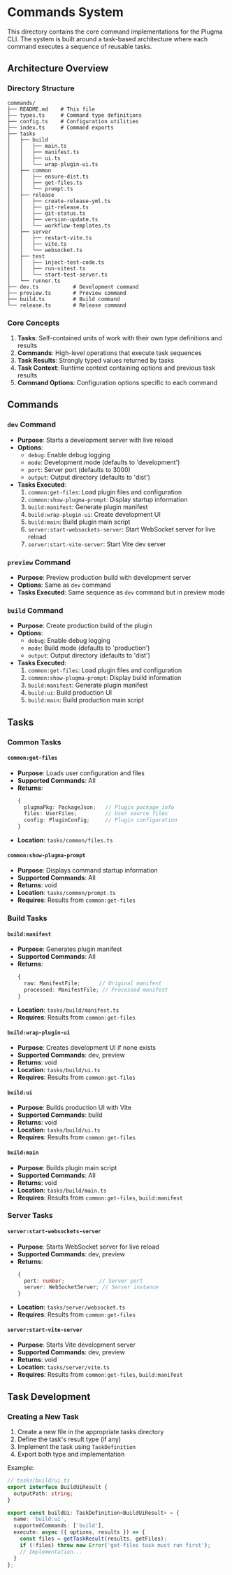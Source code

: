 # Commands System

This directory contains the core command implementations for the Plugma CLI. The system is built around a task-based architecture where each command executes a sequence of reusable tasks.

## Architecture Overview

### Directory Structure

```
commands/
├── README.md    # This file
├── types.ts     # Command type definitions
├── config.ts    # Configuration utilities
├── index.ts     # Command exports
├── tasks
│   ├── build
│   │   ├── main.ts
│   │   ├── manifest.ts
│   │   ├── ui.ts
│   │   └── wrap-plugin-ui.ts
│   ├── common
│   │   ├── ensure-dist.ts
│   │   ├── get-files.ts
│   │   └── prompt.ts
│   ├── release
│   │   ├── create-release-yml.ts
│   │   ├── git-release.ts
│   │   ├── git-status.ts
│   │   ├── version-update.ts
│   │   └── workflow-templates.ts
│   ├── server
│   │   ├── restart-vite.ts
│   │   ├── vite.ts
│   │   └── websocket.ts
│   ├── test
│   │   ├── inject-test-code.ts
│   │   ├── run-vitest.ts
│   │   └── start-test-server.ts
│   └── runner.ts
├── dev.ts           # Development command
├── preview.ts       # Preview command
├── build.ts         # Build command
└── release.ts       # Release command
```

### Core Concepts

1. **Tasks**: Self-contained units of work with their own type definitions and results
2. **Commands**: High-level operations that execute task sequences
3. **Task Results**: Strongly typed values returned by tasks
4. **Task Context**: Runtime context containing options and previous task results
5. **Command Options**: Configuration options specific to each command

## Commands

### `dev` Command
- **Purpose**: Starts a development server with live reload
- **Options**: 
  - `debug`: Enable debug logging
  - `mode`: Development mode (defaults to 'development')
  - `port`: Server port (defaults to 3000)
  - `output`: Output directory (defaults to 'dist')
- **Tasks Executed**:
  1. `common:get-files`: Load plugin files and configuration
  2. `common:show-plugma-prompt`: Display startup information
  3. `build:manifest`: Generate plugin manifest
  4. `build:wrap-plugin-ui`: Create development UI
  5. `build:main`: Build plugin main script
  6. `server:start-websockets-server`: Start WebSocket server for live reload
  7. `server:start-vite-server`: Start Vite dev server

### `preview` Command
- **Purpose**: Preview production build with development server
- **Options**: Same as `dev` command
- **Tasks Executed**: Same sequence as `dev` command but in preview mode

### `build` Command
- **Purpose**: Create production build of the plugin
- **Options**:
  - `debug`: Enable debug logging
  - `mode`: Build mode (defaults to 'production')
  - `output`: Output directory (defaults to 'dist')
- **Tasks Executed**:
  1. `common:get-files`: Load plugin files and configuration
  2. `common:show-plugma-prompt`: Display build information
  3. `build:manifest`: Generate plugin manifest
  4. `build:ui`: Build production UI
  5. `build:main`: Build production main script

## Tasks

### Common Tasks

#### `common:get-files`
- **Purpose**: Loads user configuration and files
- **Supported Commands**: All
- **Returns**: 
  ```typescript
  {
    plugmaPkg: PackageJson;   // Plugin package info
    files: UserFiles;         // User source files
    config: PluginConfig;     // Plugin configuration
  }
  ```
- **Location**: `tasks/common/files.ts`

#### `common:show-plugma-prompt`
- **Purpose**: Displays command startup information
- **Supported Commands**: All
- **Returns**: void
- **Location**: `tasks/common/prompt.ts`
- **Requires**: Results from `common:get-files`

### Build Tasks

#### `build:manifest`
- **Purpose**: Generates plugin manifest
- **Supported Commands**: All
- **Returns**:
  ```typescript
  {
    raw: ManifestFile;      // Original manifest
    processed: ManifestFile; // Processed manifest
  }
  ```
- **Location**: `tasks/build/manifest.ts`
- **Requires**: Results from `common:get-files`

#### `build:wrap-plugin-ui`
- **Purpose**: Creates development UI if none exists
- **Supported Commands**: dev, preview
- **Returns**: void
- **Location**: `tasks/build/ui.ts`
- **Requires**: Results from `common:get-files`

#### `build:ui`
- **Purpose**: Builds production UI with Vite
- **Supported Commands**: build
- **Returns**: void
- **Location**: `tasks/build/ui.ts`
- **Requires**: Results from `common:get-files`

#### `build:main`
- **Purpose**: Builds plugin main script
- **Supported Commands**: All
- **Returns**: void
- **Location**: `tasks/build/main.ts`
- **Requires**: Results from `common:get-files`, `build:manifest`

### Server Tasks

#### `server:start-websockets-server`
- **Purpose**: Starts WebSocket server for live reload
- **Supported Commands**: dev, preview
- **Returns**: 
  ```typescript
  {
    port: number;           // Server port
    server: WebSocketServer; // Server instance
  }
  ```
- **Location**: `tasks/server/websocket.ts`
- **Requires**: Results from `common:get-files`

#### `server:start-vite-server`
- **Purpose**: Starts Vite development server
- **Supported Commands**: dev, preview
- **Returns**: void
- **Location**: `tasks/server/vite.ts`
- **Requires**: Results from `common:get-files`, `build:manifest`

## Task Development

### Creating a New Task

1. Create a new file in the appropriate tasks directory
2. Define the task's result type (if any)
3. Implement the task using `TaskDefinition`
4. Export both type and implementation

Example:
```typescript
// tasks/build/ui.ts
export interface BuildUiResult {
  outputPath: string;
}

export const buildUi: TaskDefinition<BuildUiResult> = {
  name: 'build:ui',
  supportedCommands: ['build'],
  execute: async ({ options, results }) => {
    const files = getTaskResult(results, getFiles);
    if (!files) throw new Error('get-files task must run first');
    // Implementation...
  }
};
```
